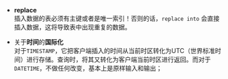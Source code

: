 * **replace**  
插入数据的表必须有主键或者是唯一索引！否则的话，`replace into` 会直接插入数据，这将导致表中出现重复的数据。  

* 关于**时间**的**国际化**  
对于`TIMESTAMP`，它把客户端插入的时间从当前时区转化为UTC（世界标准时间）进行存储。查询时，将其又转化为客户端当前时区进行返回。而对于`DATETIME`，不做任何改变，基本上是原样输入和输出；
